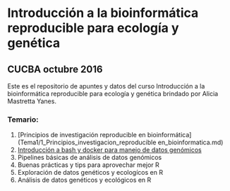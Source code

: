 # Introducción a la bioinformática reproducible para ecología y genética


## CUCBA octubre 2016


Este es el repositorio de apuntes y datos del curso Introducción a la bioinformática reproducible para ecología y genética brindado por Alicia Mastretta Yanes.

### Temario:

1. [Principios de investigación reproducible en bioinformática](Tema1/1_Principios_investigacion_reproducible en_bioinformatica.md)
2. [Introducción a bash y docker para manejo de datos genómicos](1_Intro_a_bash_y_docker.md)
3. Pipelines básicas de análisis de datos genómicos
4. Buenas prácticas y tips para aprovechar mejor R
5. Exploración de datos genéticos y ecologícos en R
6. Análisis de datos genéticos y ecológicos en R


